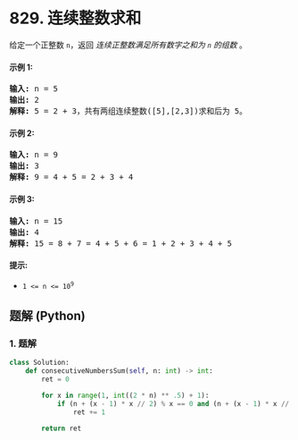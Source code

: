 # 829. 连续整数求和
给定一个正整数 `n`，返回 *连续正整数满足所有数字之和为 `n` 的组数* 。

#### 示例 1:
<pre>
<strong>输入:</strong> n = 5
<strong>输出:</strong> 2
<strong>解释:</strong> 5 = 2 + 3，共有两组连续整数([5],[2,3])求和后为 5。
</pre>

#### 示例 2:
<pre>
<strong>输入:</strong> n = 9
<strong>输出:</strong> 3
<strong>解释:</strong> 9 = 4 + 5 = 2 + 3 + 4
</pre>

#### 示例 3:
<pre>
<strong>输入:</strong> n = 15
<strong>输出:</strong> 4
<strong>解释:</strong> 15 = 8 + 7 = 4 + 5 + 6 = 1 + 2 + 3 + 4 + 5
</pre>

#### 提示:
* <code>1 <= n <= 10<sup>9</sup></code>

## 题解 (Python)

### 1. 题解
```Python
class Solution:
    def consecutiveNumbersSum(self, n: int) -> int:
        ret = 0

        for x in range(1, int((2 * n) ** .5) + 1):
            if (n + (x - 1) * x // 2) % x == 0 and (n + (x - 1) * x // 2) // x > 0:
                ret += 1

        return ret
```
